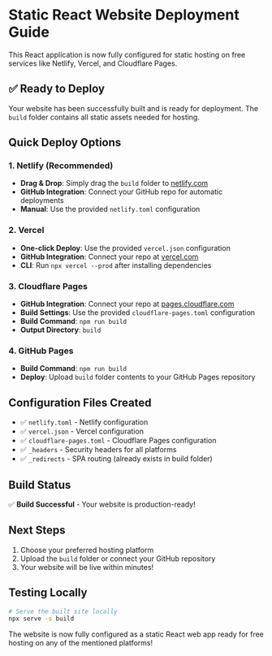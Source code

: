 # Static React Website Deployment Guide

This React application is now fully configured for static hosting on free services like Netlify, Vercel, and Cloudflare Pages.

## ✅ Ready to Deploy

Your website has been successfully built and is ready for deployment. The `build` folder contains all static assets needed for hosting.

## Quick Deploy Options

### 1. **Netlify** (Recommended)
- **Drag & Drop**: Simply drag the `build` folder to [netlify.com](https://netlify.com)
- **GitHub Integration**: Connect your GitHub repo for automatic deployments
- **Manual**: Use the provided `netlify.toml` configuration

### 2. **Vercel**
- **One-click Deploy**: Use the provided `vercel.json` configuration
- **GitHub Integration**: Connect your repo at [vercel.com](https://vercel.com)
- **CLI**: Run `npx vercel --prod` after installing dependencies

### 3. **Cloudflare Pages**
- **GitHub Integration**: Connect your repo at [pages.cloudflare.com](https://pages.cloudflare.com)
- **Build Settings**: Use the provided `cloudflare-pages.toml` configuration
- **Build Command**: `npm run build`
- **Output Directory**: `build`

### 4. **GitHub Pages**
- **Build Command**: `npm run build`
- **Deploy**: Upload `build` folder contents to your GitHub Pages repository

## Configuration Files Created
- ✅ `netlify.toml` - Netlify configuration
- ✅ `vercel.json` - Vercel configuration  
- ✅ `cloudflare-pages.toml` - Cloudflare Pages configuration
- ✅ `_headers` - Security headers for all platforms
- ✅ `_redirects` - SPA routing (already exists in build folder)

## Build Status
✅ **Build Successful** - Your website is production-ready!

## Next Steps
1. Choose your preferred hosting platform
2. Upload the `build` folder or connect your GitHub repository
3. Your website will be live within minutes!

## Testing Locally
```bash
# Serve the built site locally
npx serve -s build
```

The website is now fully configured as a static React web app ready for free hosting on any of the mentioned platforms!
